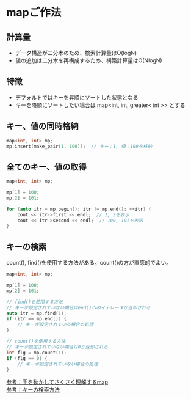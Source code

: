 # mapご作法

## 計算量

* データ構造が二分木のため、検索計算量はO(logN)
* 値の追加は二分木を再構成するため、構築計算量はO(NlogN)


## 特徴

* デフォルトではキーを昇順にソートした状態となる
* キーを降順にソートしたい場合は map<int, int, greater< int >> とする


## キー、値の同時格納

```c++
map<int, int> mp;
mp.insert(make_pair(1, 100));  // キー：1, 値：100を格納
```


## 全てのキー、値の取得

```c++
map<int, int> mp;

mp[1] = 100;
mp[2] = 101;

for (auto itr = mp.begin(); itr != mp.end(); ++itr) {
    cout << itr->first << endl;  // 1, 2を表示 
    cout << itr->second << endl;  // 100, 101を表示
}
```

##  キーの検索

count(), find()を使用する方法がある。count()の方が直感的でよい。
```c++
map<int, int> mp;

mp[1] = 100;
mp[2] = 101;

// find()を使用する方法
// キーが設定されていない場合はend()へのイテレータが返却される
auto itr = mp.find(1);
if (itr == mp.end()) {
    // キーが設定されている場合の処理
}

// count()を使用する方法
// キーが設定されていない場合は0が返却される
int flg = mp.count(1);
if (flg == 0) {
    // キーが設定されていない場合の処理
}
```


[参考：手を動かしてさくさく理解するmap](http://vivi.dyndns.org/tech/cpp/map.html)<br>
[参考：キーの検索方法](https://minus9d.hatenablog.com/entry/20120607/1339073711)
